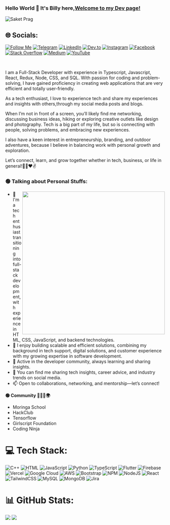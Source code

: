 ### Hello World 👋 It's Billy here,[Welcome to my Dev page!](https://blyator.github.io/blyator/)

<p align="left"> <img src="https://komarev.com/ghpvc/?username=sakigo9&label=Profile%20views&color=0e75b6&style=flat" alt="Saket Prag" /> </p>

## 🌐 Socials:
[![Follow Me](https://img.shields.io/badge/Follow%20Me-1DA1F2?logo=x&logoColor=white&style=for-the-badge)](https://x.com/viper_droid) 
[![Telegram](https://img.shields.io/badge/Telegram-26A5E4?logo=telegram&logoColor=white&style=for-the-badge)](https://t.me/viperdroided) 
[![LinkedIn](https://img.shields.io/badge/LinkedIn-0077B5?logo=linkedin&logoColor=white&style=for-the-badge)](https://www.linkedin.com/in/billyyator) 
[![Dev.to](https://img.shields.io/badge/Dev.to-FFDD57?logo=devdotto&logoColor=black&style=for-the-badge)](https://dev.to/billy_yator) 
[![Instagram](https://img.shields.io/badge/Instagram-E4405F?logo=instagram&logoColor=white&style=for-the-badge)](https://www.instagram.com/viper_droided) 
[![Facebook](https://img.shields.io/badge/Facebook-1877F2?logo=facebook&logoColor=white&style=for-the-badge)](https://x.com/viper_droid) 
[![Stack Overflow](https://img.shields.io/badge/Stack%20Overflow-FE7A16?logo=stackoverflow&logoColor=white&style=for-the-badge)](https://x.com/viper_droid) 
[![Medium](https://img.shields.io/badge/Medium-02D57F?logo=medium&logoColor=white&style=for-the-badge)](https://x.com/viper_droid) 
[![YouTube](https://img.shields.io/badge/YouTube-FF0000?logo=youtube&logoColor=white&style=for-the-badge)](https://www.youtube.com/@blyator)




<br />

I am a Full-Stack Developer with experience in Typescript, Javascript, React, Redux, Node, CSS, and SQL. With passion for coding and problem-solving, I have gained proficiency in creating web applications that are very efficient and totally user-friendly.

As a tech enthusiast, I love to experience tech and share my experiences and insights with others,through my social media posts and blogs.

When I’m not in front of a screen, you’ll likely find me networking, discussing business ideas, hiking or exploring creative outlets like design and photography. Tech is a big part of my life, but so is connecting with people, solving problems, and embracing new experiences.

I also have a keen interest in entrepreneurship, branding, and outdoor adventures, because I believe in balancing work with personal growth and exploration.

Let’s connect, learn, and grow together whether in tech, business, or life in general!🚀🔥❤✌


<h3 align="left">🟢 Talking about Personal Stuffs:</h3>

<img src="https://media.giphy.com/media/xT9IgzoKnwFNmISR8I/giphy.gif" width="450" align="right">

<ul>
  <li>🔭 I'm a tech enthusiast transitioning into full-stack development, with experience in HTML, CSS, JavaScript, and backend technologies.</li>
  <li>🌱 I enjoy building scalable and efficient solutions, combining my background in tech support, digital solutions, and customer experience with my growing expertise in software development.</li>
  <li>👯 Active in the developer community, always learning and sharing insights.</li>
  <li>💬 You can find me sharing tech insights, career advice, and industry trends on social media.</li>
  <li>📫 Open to collaborations, networking, and mentorship—let’s connect!</li>
</ul>





**🟢 Community 👥👨‍💻🌍**
- Moringa School
- HackClub 
- Tensorflow 
- Girlscript Foundation
- Coding Ninja

# 💻 Tech Stack:
![C++](https://img.shields.io/badge/c++-%2300599C.svg?style=for-the-badge&logo=c%2B%2B&logoColor=white) 
![HTML](https://img.shields.io/badge/HTML-%23E34F26.svg?style=for-the-badge&logo=html5&logoColor=white) 
![JavaScript](https://img.shields.io/badge/javascript-%23323330.svg?style=for-the-badge&logo=javascript&logoColor=%23F7DF1E) 
![Python](https://img.shields.io/badge/python-3670A0?style=for-the-badge&logo=python&logoColor=ffdd54) 
![TypeScript](https://img.shields.io/badge/typescript-%23007ACC.svg?style=for-the-badge&logo=typescript&logoColor=white) 
![Flutter](https://img.shields.io/badge/Flutter-%2302569B.svg?style=for-the-badge&logo=flutter&logoColor=white) 
![Firebase](https://img.shields.io/badge/firebase-%23039BE5.svg?style=for-the-badge&logo=firebase) 
![Vercel](https://img.shields.io/badge/vercel-%23000000.svg?style=for-the-badge&logo=vercel&logoColor=white) 
![Google Cloud](https://img.shields.io/badge/Google%20Cloud-%234285F4.svg?style=for-the-badge&logo=google-cloud&logoColor=white) 
![AWS](https://img.shields.io/badge/AWS-%23FF9900.svg?style=for-the-badge&logo=amazon-aws&logoColor=white) 
![Bootstrap](https://img.shields.io/badge/bootstrap-%23563D7C.svg?style=for-the-badge&logo=bootstrap&logoColor=white) 
![NPM](https://img.shields.io/badge/NPM-%23000000.svg?style=for-the-badge&logo=npm&logoColor=white) 
![NodeJS](https://img.shields.io/badge/node.js-6DA55F?style=for-the-badge&logo=node.js&logoColor=white) 
![React](https://img.shields.io/badge/react-%2320232a.svg?style=for-the-badge&logo=react&logoColor=%2361DAFB) 
![TailwindCSS](https://img.shields.io/badge/tailwindcss-%2338B2AC.svg?style=for-the-badge&logo=tailwind-css&logoColor=white) 
![MySQL](https://img.shields.io/badge/mysql-%2300f.svg?style=for-the-badge&logo=mysql&logoColor=white) 
![MongoDB](https://img.shields.io/badge/MongoDB-%234ea94b.svg?style=for-the-badge&logo=mongodb&logoColor=white) 
![Jira](https://img.shields.io/badge/jira-%230A0FFF.svg?style=for-the-badge&logo=jira&logoColor=white)




# 📊 GitHub Stats:
![](https://github-readme-stats.vercel.app/api?username=blyator&theme=dark&hide_border=false&include_all_commits=false&count_private=false)
![](https://github-readme-streak-stats.herokuapp.com/?user=blyator&theme=dark&hide_border=false)<br/>  

